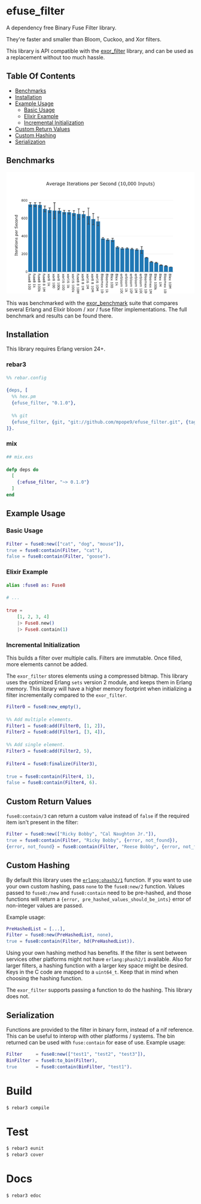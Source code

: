 efuse_filter
====

A dependency free Binary Fuse Filter library.

They're faster and smaller than Bloom, Cuckoo, and Xor filters.

This library is API compatible with the [exor_filter](https://github.com/mpope9/exor_filter) library, and can be used as a replacement without too much hassle.

## Table Of Contents
* [Benchmarks](#benchmarks)
* [Installation](#installation)
* [Example Usage](#example-usage)
   * [Basic Usage](#basic-usage)
   * [Elixir Example](#elixir-example)
   * [Incremental Initialization](#incremental-initialization)
* [Custom Return Values](#custom-return-values)
* [Custom Hashing](#custom-hashing)
* [Serialization](#serialization)

## Benchmarks
![Benchmark Graph](/images/results.png)

This was benchmarked with the [exor_benchmark](https://github.com/mpope9/exor_bechmark) suite that compares several Erlang and Elixir bloom / xor / fuse filter implementations. The full benchmark and results can be found there.

## Installation

This library requires Erlang version 24+.

### rebar3
```erlang
%% rebar.config

{deps, [
  %% hex.pm
  {efuse_filter, "0.1.0"},

  %% git
  {efuse_filter, {git, "git://github.com/mpope9/efuse_filter.git", {tag, "0.1.0"}}}
]}.
```

### mix
```elixir
## mix.exs

defp deps do
  [
    {:efuse_filter, "~> 0.1.0"}
  ]
end
```

## Example Usage

### Basic Usage
```erlang
Filter = fuse8:new(["cat", "dog", "mouse"]),
true = fuse8:contain(Filter, "cat"),
false = fuse8:contain(Filter, "goose").
```

### Elixir Example
```Elixir
alias :fuse8 as: Fuse8

# ...

true =
    [1, 2, 3, 4]
    |> Fuse8.new()
    |> Fuse8.contain(1)
```

### Incremental Initialization

This builds a filter over multiple calls. Filters are immutable. Once filled, more elements cannot be added.

The `exor_filter` stores elements using a compressed bitmap. This library uses the optimized Erlang `sets` version 2 module, and keeps them in Erlang memory. This library will have a higher memory footprint when initializing a filter incrementally compared to the `exor_filter`.

```erlang
Filter0 = fuse8:new_empty(),

%% Add multiple elements.
Filter1 = fuse8:add(Filter0, [1, 2]),
Filter2 = fuse8:add(Filter1, [3, 4]),

%% Add single element.
Filter3 = fuse8:add(Filter2, 5),

Filter4 = fuse8:finalize(Filter3),

true = fuse8:contain(Filter4, 1),
false = fuse8:contain(Filter4, 6).
```

## Custom Return Values
`fuse8:contain/3` can return a custom value instead of `false` if the required item isn't present in the filter:

```erlang
Filter = fuse8:new(["Ricky Bobby", "Cal Naughton Jr."]),
true = fuse8:contain(Filter, "Ricky Bobby", {error, not_found}),
{error, not_found} = fuse8:contain(Filter, "Reese Bobby", {error, not_found}).
```

## Custom Hashing
By default this library uses the [`erlang:phash2/1`](https://erlang.org/doc/man/erlang.html#phash2-1) function. If you want to use your own custom hashing, pass `none` to the `fuse8:new/2` function. Values passed to `fuse8:/new` and `fuse8:contain` need to be pre-hashed, and those functions will return a `{error, pre_hashed_values_should_be_ints}` error of non-integer values are passed.

Example usage:
```erlang
PreHashedList = [...],
Filter = fuse8:new(PreHashedList, none),
true = fuse8:contain(Filter, hd(PreHashedList)).
```

Using your own hashing method has benefits. If the filter is sent between services other platforms might not have `erlang:phash2/1` available. Also for larger filters, a hashing function with a larger key space might be desired. Keys in the C code are mapped to a `uint64_t`. Keep that in mind when choosing the hashing function.

The `exor_filter` supports passing a function to do the hashing. This library does not.

## Serialization
Functions are provided to the filter in binary form, instead of a nif reference. This can be useful to interop with other platforms / systems. The bin returned can be used with `fuse:contain` for ease of use. Example usage:

```erlang
Filter     = fuse8:new(["test1", "test2", "test3"]),
BinFilter  = fuse8:to_bin(Filter),
true       = fuse8:contain(BinFilter, "test1").
```

Build
====

```bash
$ rebar3 compile
```

Test
====

```bash
$ rebar3 eunit
$ rebar3 cover
```

Docs
====

```
$ rebar3 edoc
```
